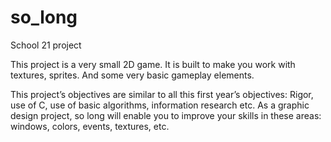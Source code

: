 # so_long
School 21 project

This project is a very small 2D game. It is built to make you work with
textures, sprites. And some very basic gameplay elements.

This project’s objectives are similar to all this first year’s objectives: Rigor, use of C, use
of basic algorithms, information research etc.
As a graphic design project, so long will enable you to improve your skills in these
areas: windows, colors, events, textures, etc.
